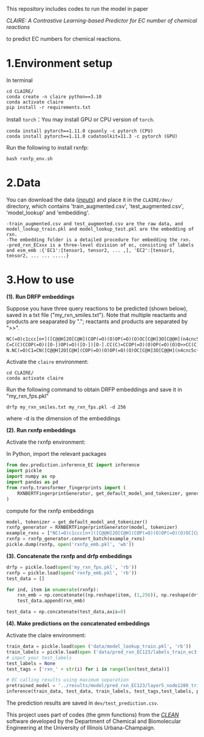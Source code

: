 
This repository includes codes to run the model in paper

_CLAIRE: A Contrastive Learning-based Predictor for EC number of chemical reactions_

to predict EC numbers for chemical reactions. 

# 1.Environment setup

In terminal
```
cd CLAIRE/
conda create -n claire python==3.10
conda activate claire
pip install -r requirements.txt
```
Install `torch`：You may install GPU or CPU version of `torch`.

```
conda install pytorch==1.11.0 cpuonly -c pytorch (CPU)
conda install pytorch==1.11.0 cudatoolkit=11.3 -c pytorch (GPU)
```

Run the following to install rxnfp:
```
bash rxnfp_env.sh
```

# 2.Data
You can download the data ([*inputs*](https://zenodo.org/records/14635841)) and place it in the `CLAIRE/dev/` directory, which contains 'train_augmented.csv', 'test_augmented.csv', 'model_lookup' and 'embedding'.
```
-train_augmented.csv and test_augmented.csv are the raw data, and model_lookup_train.pkl and model_lookup_test.pkl are the embedding of rxn.
-The embedding folder is a detailed procedure for embedding the rxn.
-pred_rxn_ECxxx is a three-level division of ec, consisting of labels and esm_emb :{'EC1':[tensor1, tensor2, ... ,], 'EC2':[tensor1, tensor2, ... ... .....}
```

# 3.How to use

**(1). Run DRFP embeddings**

Suppose you have three query reactions to be predicted (shown below), saved in a txt file ("my_rxn_smiles.txt"). 
Note that multiple reactants and products are seaparated by "."; reactants and products are separated by ">>".

```txt
NC(=O)c1ccc[n+]([C@@H]2O[C@H](COP(=O)(O)OP(=O)(O)OC[C@H]3O[C@@H](n4cnc5c(N)ncnc54)[C@H](O)[C@@H]3O)[C@@H](O)[C@H]2O)c1.NCCC=O.O>>NCCC(=O)O
C=C(C)CCOP(=O)([O-])OP(=O)([O-])[O-].CC(C)=CCOP(=O)(O)OP(=O)(O)O>>CC(C)=CCCC(C)=CCCC(C)=CCCC(C)=CCCC(C)=CCCC(C)=CCCC(C)=CCCC(C)=CCCC(C)=CCOP(=O)(O)OP(=O)(O)O
N.NC(=O)C1=CN([C@@H]2O[C@H](COP(=O)(O)OP(=O)(O)OC[C@H]3O[C@@H](n4cnc5c(N)ncnc54)[C@H](OP(=O)(O)O)[C@@H]3O)[C@@H](O)[C@H]2O)C=CC1.O=C([O-])CCC(=O)C(=O)[O-].[H+]>>N[C@@H](CCC(=O)[O-])C(=O)[O-]
```

Activate the `claire` environment:
```
cd CLAIRE/
conda activate claire
```

Run the following command to obtain DRFP embeddings and save it in "my_rxn_fps.pkl"
```
drfp my_rxn_smiles.txt my_rxn_fps.pkl -d 256
```
where -d is the dimension of the embeddings


**(2). Run rxnfp embeddings**

Activate the rxnfp environment:

In Python, import the relevant packages
```python
from dev.prediction.inference_EC import inference
import pickle
import numpy as np
import pandas as pd
from rxnfp.transformer_fingerprints import (
    RXNBERTFingerprintGenerator, get_default_model_and_tokenizer, generate_fingerprints
)
```

compute for the rxnfp embeddings
```python
model, tokenizer = get_default_model_and_tokenizer()
rxnfp_generator = RXNBERTFingerprintGenerator(model, tokenizer)
example_rxns = ["NC(=O)c1ccc[n+]([C@@H]2O[C@H](COP(=O)(O)OP(=O)(O)OC[C@H]3O[C@@H](n4cnc5c(N)ncnc54)[C@H](O)[C@@H]3O)[C@@H](O)[C@H]2O)c1.NCCC=O.O>>NCCC(=O)O", "C=C(C)CCOP(=O)([O-])OP(=O)([O-])[O-].CC(C)=CCOP(=O)(O)OP(=O)(O)O>>CC(C)=CCCC(C)=CCCC(C)=CCCC(C)=CCCC(C)=CCCC(C)=CCCC(C)=CCCC(C)=CCCC(C)=CCOP(=O)(O)OP(=O)(O)O", "N.NC(=O)C1=CN([C@@H]2O[C@H](COP(=O)(O)OP(=O)(O)OC[C@H]3O[C@@H](n4cnc5c(N)ncnc54)[C@H](OP(=O)(O)O)[C@@H]3O)[C@@H](O)[C@H]2O)C=CC1.O=C([O-])CCC(=O)C(=O)[O-].[H+]>>N[C@@H](CCC(=O)[O-])C(=O)[O-]"]
rxnfp = rxnfp_generator.convert_batch(example_rxns)
pickle.dump(rxnfp, open('rxnfp_emb.pkl', 'wb'))
```

**(3). Concatenate the rxnfp and drfp embeddings**

```python
drfp = pickle.load(open('my_rxn_fps.pkl', 'rb'))
rxnfp = pickle.load(open('rxnfp_emb.pkl', 'rb'))
test_data = []

for ind, item in enumerate(rxnfp):
    rxn_emb = np.concatenate((np.reshape(item, (1,256)), np.reshape(drfp[ind], (1,256))), axis=1)
    test_data.append(rxn_emb)

test_data = np.concatenate(test_data,axis=0)
```
**(4). Make predictions on the concatenated embeddings**

Activate the claire environment:
```python
train_data = pickle.load(open ('data/model_lookup_train.pkl', 'rb'))
train_labels = pickle.load(open ('data/pred_rxn_EC123/labels_train_ec3.pkl', 'rb'))
# input your test_labels
test_labels = None
test_tags = ['rxn_' + str(i) for i in range(len(test_data))]

# EC calling results using maximum separation
pretrained_model = '../results/model/pred_rxn_EC123/layer5_node1280_triplet2000_final.pth'
inference(train_data, test_data, train_labels, test_tags,test_labels, pretrained_model, evaluation=True, topk=3, gmm = '../gmm/gmm_ensumble.pkl')
```
The prediction results are saved in `dev/test_prediction.csv`.

This project uses part of codes (the gmm functions) from the [*CLEAN*](https://github.com/tttianhao/CLEAN/) software developed by the Department of Chemical and Biomolecular Engineering at the University of Illinois Urbana-Champaign.
